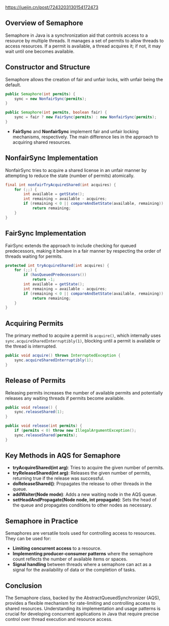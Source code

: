 https://juejin.cn/post/7243203130154172473
## Overview of Semaphore

Semaphore in Java is a synchronization aid that controls access to a resource by multiple threads. It manages a set of permits to allow threads to access resources. If a permit is available, a thread acquires it; if not, it may wait until one becomes available.
## Constructor and Structure
Semaphore allows the creation of fair and unfair locks, with unfair being the default.
```java
public Semaphore(int permits) {
    sync = new NonfairSync(permits);
}

public Semaphore(int permits, boolean fair) {
    sync = fair ? new FairSync(permits) : new NonfairSync(permits);
}
```
- **FairSync** and **NonfairSync** implement fair and unfair locking mechanisms, respectively. The main difference lies in the approach to acquiring shared resources.
## NonfairSync Implementation
NonfairSync tries to acquire a shared license in an unfair manner by attempting to reduce the state (number of permits) atomically.

```java
final int nonfairTryAcquireShared(int acquires) {
    for (;;) {
        int available = getState();
        int remaining = available - acquires;
        if (remaining < 0 || compareAndSetState(available, remaining))
            return remaining;
    }
}
```
## FairSync Implementation
FairSync extends the approach to include checking for queued predecessors, making it behave in a fair manner by respecting the order of threads waiting for permits.
```java
protected int tryAcquireShared(int acquires) {
    for (;;) {
        if (hasQueuedPredecessors())
            return -1;
        int available = getState();
        int remaining = available - acquires;
        if (remaining < 0 || compareAndSetState(available, remaining))
            return remaining;
    }
}
```
## Acquiring Permits
The primary method to acquire a permit is `acquire()`, which internally uses `sync.acquireSharedInterruptibly(1)`, blocking until a permit is available or the thread is interrupted.
```java
public void acquire() throws InterruptedException {
    sync.acquireSharedInterruptibly(1);
}
```
## Release of Permits
Releasing permits increases the number of available permits and potentially releases any waiting threads if permits become available.
```java
public void release() {
    sync.releaseShared(1);
}

public void release(int permits) {
    if (permits < 0) throw new IllegalArgumentException();
    sync.releaseShared(permits);
}
```
## Key Methods in AQS for Semaphore
- **tryAcquireShared(int arg)**: Tries to acquire the given number of permits.
- **tryReleaseShared(int arg)**: Releases the given number of permits, returning true if the release was successful.
- **doReleaseShared()**: Propagates the release to other threads in the queue.
- **addWaiter(Node mode)**: Adds a new waiting node in the AQS queue.
- **setHeadAndPropagate(Node node, int propagate)**: Sets the head of the queue and propagates conditions to other nodes as necessary.
## Semaphore in Practice
Semaphores are versatile tools used for controlling access to resources. They can be used for:
- **Limiting concurrent access** to a resource.
- **Implementing producer-consumer patterns** where the semaphore count reflects the number of available items or spaces.
- **Signal handling** between threads where a semaphore can act as a signal for the availability of data or the completion of tasks.
## Conclusion
The Semaphore class, backed by the AbstractQueuedSynchronizer (AQS), provides a flexible mechanism for rate-limiting and controlling access to shared resources. Understanding its implementation and usage patterns is crucial for developing concurrent applications in Java that require precise control over thread execution and resource access.